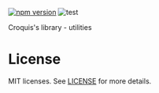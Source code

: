[![npm version](https://badge.fury.io/js/%40croquiscom%2Fcrary-util.svg)](https://badge.fury.io/js/%40croquiscom%2Fcrary-util)
![test](https://github.com/croquiscom/crary-node/workflows/test/badge.svg)

Croquis's library - utilities

# License

MIT licenses. See [LICENSE](https://github.com/croquiscom/crary-node/blob/master/packages/util/LICENSE) for more details.
